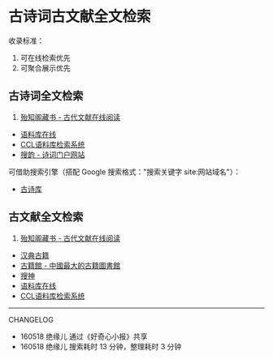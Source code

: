 # 古诗词古文献全文检索

收录标准：
1. 可在线检索优先
2. 可聚合展示优先

## 古诗词全文检索

1. [殆知阁藏书 - 古代文献在线阅读](http://wenxian.fanren8.com/)
- [语料库在线](http://www.cncorpus.org/index.aspx)
- [CCL语料库检索系统](http://ccl.pku.edu.cn:8080/ccl_corpus/)
- [搜韵 - 诗词门户网站](http://sou-yun.com/index.aspx)

可借助搜索引擎（搭配 Google 搜索格式："搜索关键字 site:网站域名"）：
- [古诗库](http://www.shigeku.org/xlib/lingshidao/gushi/)

## 古文献全文检索

1. [殆知阁藏书 - 古代文献在线阅读](http://wenxian.fanren8.com/)
- [汉典古籍](http://gj.zdic.net/)
- [古籍館 - 中國最大的古籍圖書館](http://www.gujiguan.com/index.aspx)
- [搜神](http://m.soshen.cn/soshen/)
- [语料库在线](http://www.cncorpus.org/index.aspx)
- [CCL语料库检索系统](http://ccl.pku.edu.cn:8080/ccl_corpus/)

-----

CHANGELOG

- 160518 绝缘儿 通过《好奇心小报》共享
- 160518 绝缘儿 搜索耗时 13 分钟，整理耗时 3 分钟

